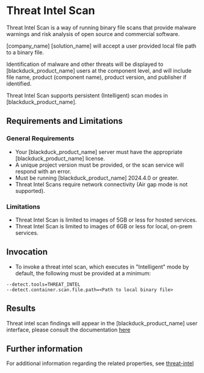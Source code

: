 # Threat Intel Scan

Threat Intel Scan is a way of running binary file scans that provide malware warnings and risk analysis of open source and commercial software.

[company_name] [solution_name] will accept a user provided local file path to a binary file.

Identification of malware and other threats will be displayed to [blackduck_product_name] users at the component level, and will include file name, product (component name), product version, and publisher if identified.

Threat Intel Scan supports persistent (Intelligent) scan modes in [blackduck_product_name].

## Requirements and Limitations

### General Requirements
 * Your [blackduck_product_name] server must have the appropriate [blackduck_product_name] license.
 * A unique project version must be provided, or the scan service will respond with an error.
 * Must be running [blackduck_product_name] 2024.4.0 or greater.
 * Threat Intel Scans require network connectivity (Air gap mode is not supported).
 
### Limitations
 * Threat Intel Scan is limited to images of 5GB or less for hosted services.
 * Threat Intel Scan is limited to images of 6GB or less for local, on-prem services.
 
## Invocation
 * To invoke a threat intel scan, which executes in "Intelligent" mode by default, the following must be provided at a minimum:   
 ```
--detect.tools=THREAT_INTEL
--detect.container.scan.file.path=<Path to local binary file>
```
 
## Results

Threat intel scan findings will appear in the [blackduck_product_name] user interface, please consult the documentation [here](https://sig-product-docs.synopsys.com/bundle/bd-hub/page/Welcome.html)

## Further information
For additional information regarding the related properties, see [threat-intel](../properties/configuration/threat-intel.md)